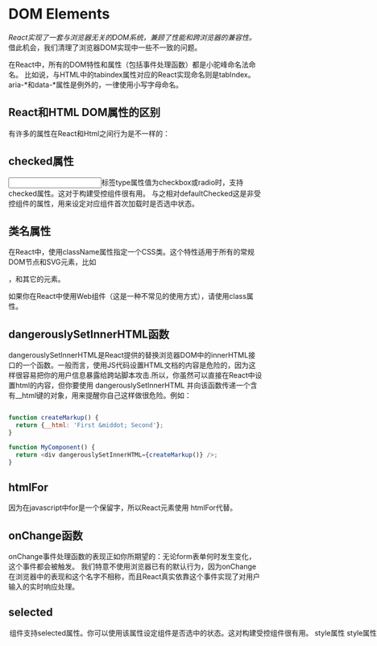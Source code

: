 # DOM Elements

*React实现了一套与浏览器无关的DOM系统，兼顾了性能和跨浏览器的兼容性。* 借此机会，我们清理了浏览器DOM实现中一些不一致的问题。

在React中，所有的DOM特性和属性（包括事件处理函数）都是小驼峰命名法命名。
比如说，与HTML中的tabindex属性对应的React实现命名则是tabIndex。aria-*和data-*属性是例外的，一律使用小写字母命名。

## React和HTML DOM属性的区别

有许多的属性在React和Html之间行为是不一样的：

## checked属性

<input>标签type属性值为checkbox或radio时，支持checked属性。这对于构建受控组件很有用。
与之相对defaultChecked这是非受控组件的属性，用来设定对应组件首次加载时是否选中状态。

## 类名属性

在React中，使用className属性指定一个CSS类。这个特性适用于所有的常规DOM节点和SVG元素，比如<div>，<a>和其它的元素。

如果你在React中使用Web组件（这是一种不常见的使用方式），请使用class属性。

## dangerouslySetInnerHTML函数

dangerouslySetInnerHTML是React提供的替换浏览器DOM中的innerHTML接口的一个函数。一般而言，使用JS代码设置HTML文档的内容是危险的，因为这样很容易把你的用户信息暴露给跨站脚本攻击.所以，你虽然可以直接在React中设置html的内容，但你要使用 dangerouslySetInnerHTML 并向该函数传递一个含有__html键的对象，用来提醒你自己这样做很危险。例如：

```javascript

function createMarkup() {
  return {__html: 'First &middot; Second'};
}

function MyComponent() {
  return <div dangerouslySetInnerHTML={createMarkup()} />;
}

```

## htmlFor

因为在javascript中for是一个保留字，所以React元素使用 htmlFor代替。

## onChange函数

onChange事件处理函数的表现正如你所期望的：无论form表单何时发生变化，这个事件都会被触发。
我们特意不使用浏览器已有的默认行为，因为onChange在浏览器中的表现和这个名字不相称，而且React真实依靠这个事件实现了对用户输入的实时响应处理。

## selected

<option>组件支持selected属性。你可以使用该属性设定组件是否选中的状态。这对构建受控组件很有用。

## style属性

style属性接受一个键为小驼峰命名法命名的javascript对象作为值，而不是像css字符串。
这和DOM中style属性接受javascript对象对象key的命名方式保持一致性，更高效而且能够防止跨站脚本（XSS）的安全漏洞。例如：

```javascript

const divStyle = {
  color: 'blue',
  backgroundImage: 'url(' + imgUrl + ')',
};

function HelloWorldComponent() {
  return <div style={divStyle}>Hello World!</div>;
}

```

要注意，样式属性不会自动补齐前缀的。为了支持旧的浏览器，你需要手动支持相关的样式特性：

```javascript

const divStyle = {
  WebkitTransition: 'all', // note the capital 'W' here
  msTransition: 'all' // 'ms' is the only lowercase vendor prefix
};

function ComponentWithTransition() {
  return <div style={divStyle}>This should work cross-browser</div>;
}

```

样式key使用小驼峰命名法是为了和JS访问DOM特性对对象的处理保持一致性（例如 node.style.backgroundImage）。
浏览器后缀除了ms以外，都应该以大写字母开头。这就是为什么WebkitTransition有一个大写字母W。

## suppressContentEditableWarning

一般来说，当一个拥有子节点的元素被标记为contentEditable时，React会发出一个警告信息，因为此时contentEditable是无效的。
这个属性会触发这样的警告信息。一般不要使用这个属性，除非你要构建一个类似Draft.js这样需要手动处理contentEditable属性的库。

## value

<input> 和 <textarea> 组件都支持value属性。
你可以使用该属性设置组件的值。这对构建受控组件非常有用。defaultValue属性对应的是非受控组件的属性，用来设置组件第一次加载时的值。

## 所有受支持的HTML属性

React支持以下所有的属性，同时也支持所有的data-* 和 aria-*属性：

    accept acceptCharset accessKey action allowFullScreen allowTransparency alt
    async autoComplete autoFocus autoPlay capture cellPadding cellSpacing challenge
    charSet checked cite classID className colSpan cols content contentEditable
    contextMenu controls coords crossOrigin data dateTime default defer dir
    disabled download draggable encType form formAction formEncType formMethod
    formNoValidate formTarget frameBorder headers height hidden high href hrefLang
    htmlFor httpEquiv icon id inputMode integrity is keyParams keyType kind label
    lang list loop low manifest marginHeight marginWidth max maxLength media
    mediaGroup method min minLength multiple muted name noValidate nonce open
    optimum pattern placeholder poster preload profile radioGroup readOnly rel
    required reversed role rowSpan rows sandbox scope scoped scrolling seamless
    selected shape size sizes span spellCheck src srcDoc srcLang srcSet start step
    style summary tabIndex target title type useMap value width wmode wrap

React也支持以下这些RDFa属性（有几个RDFa属性和HTML属性重叠，所以不包含在以下列表中）：

    about datatype inlist prefix property resource typeof vocab
    
而且，React也支持下列非标准属性：

- autoCapitalize autoCorrect for Mobile Safari.
- color for <link rel="mask-icon" /> in Safari.
- itemProp itemScope itemType itemRef itemID for HTML5 microdata.
- security for older versions of Internet Explorer.
- unselectable for Internet Explorer.
- results autoSave for WebKit/Blink input fields of type search.
